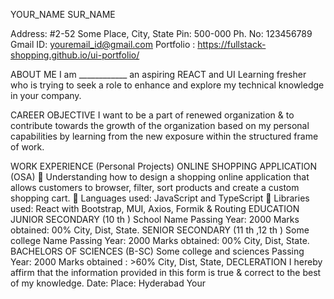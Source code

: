 
YOUR_NAME
SUR_NAME

Address: #2-52 Some Place, City, State Pin: 500-000
Ph. No: 123456789
Gmail ID: youremail_id@gmail.com
Portfolio : https://fullstack-shopping.github.io/ui-portfolio/

ABOUT ME
I am ____________ an aspiring REACT and UI Learning fresher who is trying to seek a
role to enhance and explore my technical knowledge in your company.

CAREER OBJECTIVE
I want to be a part of renewed organization &amp; to contribute towards the growth of the
organization based on my personal capabilities by learning from the new exposure
within the structured frame of work.

WORK EXPERIENCE (Personal Projects)
ONLINE SHOPPING APPLICATION (OSA)
 Understanding how to design a shopping online application that
allows customers to browser, filter, sort products and create a custom
shopping cart.
 Languages used: JavaScript and TypeScript
 Libraries used: React with Bootstrap, MUI, Axios, Formik &amp; Routing
EDUCATION
JUNIOR SECONDARY (10 th )
School Name
Passing Year: 2000
Marks obtained: 00%
City, Dist, State.
SENIOR SECONDARY (11 th ,12 th )
Some college Name
Passing Year: 2000
Marks obtained: 00%
City, Dist, State.
BACHELORS OF SCIENCES (B-SC)
Some college and sciences
Passing Year: 2000
Marks obtained : &gt;60%
City, Dist, State,
DECLERATION
I hereby affirm that the information provided in this form is true &amp; correct to the best
of my knowledge.
Date: Place: Hyderabad
Your
